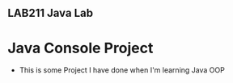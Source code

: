 ## LAB211 Java Lab
# Java Console Project
* This is some Project I have done when I'm learning Java OOP
